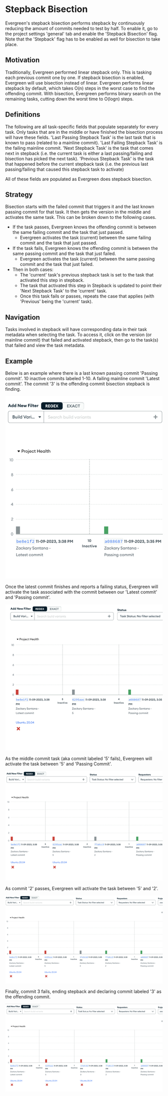 # Stepback Bisection
Evergreen's stepback bisection performs stepback by continuously reducing the amount of commits needed to test by half. To enable it, go to the project settings 'general' tab and enable the 'Stepback Bisection' flag. Note that the 'Stepback' flag has to be enabled as well for bisection to take place.

## Motivation
Traditionally, Evergreen performed linear stepback only. This is tasking each previous commit one by one. If stepback bisection is enabled, Evergreen will use bisection instead of linear.
Evergreen performs linear stepback by default, which takes O(n) steps in the worst case to find the offending commit. With bisection, Evergreen performs binary search on the remaining tasks, cutting down the worst time to O(logn) steps.

## Definitions
The following are all task-specific fields that populate separately for every task. Only tasks that are in the middle or have finished the bisection process will have these fields.
'Last Passing Stepback Task' is the last task that is known to pass (related to a mainline commit).
'Last Failing Stepback Task' is the failing mainline commit.
'Next Stepback Task' is the task that comes next in stepback (i.e. the current task is either a last passing/failing and bisection has picked the next task).
'Previous Stepback Task' is the task that happened before the current stepback task (i.e. the previous last passing/failing that caused this stepback task to activate)

All of these fields are populated as Evergreen does stepback bisection.

## Strategy
Bisection starts with the failed commit that triggers it and the last known passing commit for that task. It then gets the version in the middle and activates the same task. This can be broken down to the following cases.

- If the task passes, Evergreen knows the offending commit is between the same failing commit and the task that just passed.
    - Evergreen activates the task (current) between the same failing commit and the task that just passed.
- If the task fails, Evergreen knows the offending commit is between the same passing commit and the task that just failed.
    - Evergreen activates the task (current) between the same passing commit and the task that just failed.
- Then in both cases:
    - The 'current' task's previous stepback task is set to the task that activated this step in stepback.
    - The task that activated this step in Stepback is updated to point their 'Next Stepback Task' to the 'current' task.
    - Once this task fails or passes, repeats the case that applies (with 'Previous' being the 'current' task).

## Navigation
Tasks involved in stepback will have corresponding data in their task metadata when selecting the task. To access it, click on the version (or mainline commit) that failed and activated stepback, then go to the task(s) that failed and view the task metadata.

## Example
Below is an example where there is a last known passing commit 'Passing commit'. 10 inactive commits labeled 1-10. A failing mainline commit 'Latest commit'. The commit '3' is the offending commit bisection stepback is finding.

![stepback-bisection-1.png](../images/stepback-bisection-1.png)

Once the latest commit finishes and reports a failing status, Evergreen will activate the task associated with the commit between our 'Latest commit' and 'Passing commit'.

![stepback-bisection-2.png](../images/stepback-bisection-2.png)

As the middle commit task (aka commit labeled '5' fails), Evergreen will activate the task between '5' and 'Passing Commit'.

![stepback-bisection-3.png](../images/stepback-bisection-3.png)

As commit '2' passes, Evergreen will activate the task between '5' and '2'.

![stepback-bisection-4.png](../images/stepback-bisection-4.png)

Finally, commit 3 fails, ending stepback and declaring commit labeled '3' as the offending commit.

![stepback-bisection-5.png](../images/stepback-bisection-5.png)